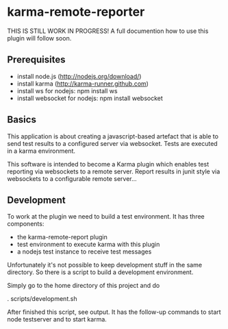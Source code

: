 karma-remote-reporter
=====================

THIS IS STILL WORK IN PROGRESS! A full documention how to use this plugin will follow soon.

Prerequisites
-------------

* install node.js (http://nodejs.org/download/)
* install karma (http://karma-runner.github.com)
* install ws for nodejs: npm install ws
* install websocket for nodejs: npm install websocket


Basics
------
This application is about creating a javascript-based artefact that is able to send test results
to a configured server via websocket. Tests are executed in a karma environment.

This software is intended to become a Karma plugin which enables test reporting via websockets to a remote server.
Report results in junit style via websockets to a configurable remote server...

Development
-----------
To work at the plugin we need to build a test environment. It has three components:

* the karma-remote-report plugin
* test environment to execute karma with this plugin
* a nodejs test instance to receive test messages

Unfortunately it's not possible to keep development stuff in the same directory. So there is a script to build
a development environment.

Simply go to the home directory of this project and do

. scripts/development.sh

After finished this script, see output. It has the follow-up commands to start node testserver and to start karma.

